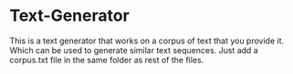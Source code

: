 # Text-Generator

This is a text generator that works on a corpus of text that you provide it. Which can be used to generate similar text sequences. Just add a corpus.txt file in the same folder as rest of the files.
